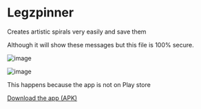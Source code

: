 # Legzpinner
Creates artistic spirals very easily and save them


Although it will show these messages but this file is 100% secure.

![image](https://user-images.githubusercontent.com/69301779/111862123-32b98800-8979-11eb-8f7e-4b85debff8c1.png)

![image](https://user-images.githubusercontent.com/69301779/111862132-4369fe00-8979-11eb-86ce-3e6b5bf707d5.png)


This happens because the app is not on Play store

<a href="https://mega.nz/file/qFdDWKaK#eV--fVpmaVT0rd6Wgk0jrpKmN2rXZ4nPos1hSplCYA4">Download the app (APK)</a>
